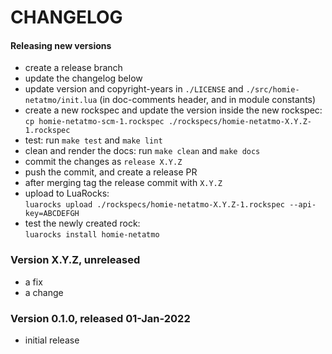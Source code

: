 # CHANGELOG

#### Releasing new versions

- create a release branch
- update the changelog below
- update version and copyright-years in `./LICENSE` and `./src/homie-netatmo/init.lua` (in doc-comments
  header, and in module constants)
- create a new rockspec and update the version inside the new rockspec:<br/>
  `cp homie-netatmo-scm-1.rockspec ./rockspecs/homie-netatmo-X.Y.Z-1.rockspec`
- test: run `make test` and `make lint`
- clean and render the docs: run `make clean` and `make docs`
- commit the changes as `release X.Y.Z`
- push the commit, and create a release PR
- after merging tag the release commit with `X.Y.Z`
- upload to LuaRocks:<br/>
  `luarocks upload ./rockspecs/homie-netatmo-X.Y.Z-1.rockspec --api-key=ABCDEFGH`
- test the newly created rock:<br/>
  `luarocks install homie-netatmo`

### Version X.Y.Z, unreleased

  - a fix
  - a change

### Version 0.1.0, released 01-Jan-2022

  - initial release
